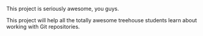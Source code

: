 This project is seriously awesome, you guys.

This project will help all the totally awesome treehouse students learn about working with Git repositories.
